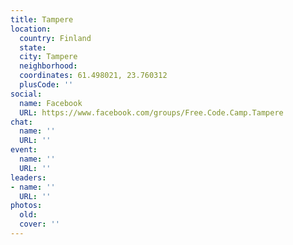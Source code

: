 ```yaml
---
title: Tampere
location:
  country: Finland
  state: 
  city: Tampere
  neighborhood: 
  coordinates: 61.498021, 23.760312
  plusCode: ''
social:
  name: Facebook
  URL: https://www.facebook.com/groups/Free.Code.Camp.Tampere
chat:
  name: ''
  URL: ''
event:
  name: ''
  URL: ''
leaders:
- name: ''
  URL: ''
photos:
  old: 
  cover: ''
---
```

